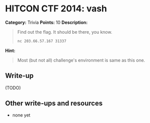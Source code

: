 # HITCON CTF 2014: vash

**Category:** Trivia
**Points:** 10
**Description:**

> Find out the flag. It should be there, you know.
>
> ```bash
> nc 203.66.57.167 31337
> ```

**Hint:**

> Most (but not all) challenge's environment is same as this one.

## Write-up

(TODO)

## Other write-ups and resources

* none yet
